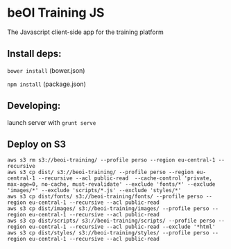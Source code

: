 
# beOI Training JS 
The Javascript client-side app for the training platform

## Install deps:
```bower install``` (bower.json)

```npm install```    (package.json)

## Developing:
launch server with ```grunt serve```

## Deploy on S3
```
aws s3 rm s3://beoi-training/ --profile perso --region eu-central-1 --recursive
aws s3 cp dist/ s3://beoi-training/ --profile perso --region eu-central-1 --recursive --acl public-read  --cache-control 'private, max-age=0, no-cache, must-revalidate' --exclude 'fonts/*' --exclude 'images/*' --exclude 'scripts/*.js' --exclude 'styles/*'
aws s3 cp dist/fonts/ s3://beoi-training/fonts/ --profile perso --region eu-central-1 --recursive --acl public-read 
aws s3 cp dist/images/ s3://beoi-training/images/ --profile perso --region eu-central-1 --recursive --acl public-read 
aws s3 cp dist/scripts/ s3://beoi-training/scripts/ --profile perso --region eu-central-1 --recursive --acl public-read --exclude '*html'
aws s3 cp dist/styles/ s3://beoi-training/styles/ --profile perso --region eu-central-1 --recursive --acl public-read 
```